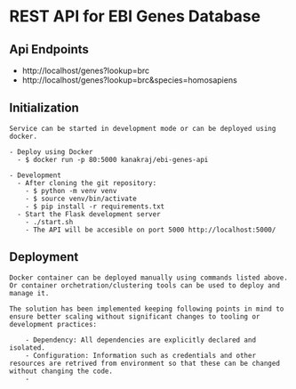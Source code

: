 # REST API for EBI Genes Database

## Api Endpoints

- http://localhost/genes?lookup=brc
- http://localhost/genes?lookup=brc&species=homosapiens

## Initialization

    Service can be started in development mode or can be deployed using docker.

    - Deploy using Docker
      - $ docker run -p 80:5000 kanakraj/ebi-genes-api
  
    - Development
      - After cloning the git repository:
        - $ python -m venv venv
        - $ source venv/bin/activate
        - $ pip install -r requirements.txt
      - Start the Flask development server
        - ./start.sh
        - The API will be accesible on port 5000 http://localhost:5000/

## Deployment

    Docker container can be deployed manually using commands listed above. Or container orchetration/clustering tools can be used to deploy and manage it.

    The solution has been implemented keeping following points in mind to ensure better scaling without significant changes to tooling or development practices:

        - Dependency: All dependencies are explicitly declared and isolated.
        - Configuration: Information such as credentials and other resources are retrived from environment so that these can be changed without changing the code.
        - 